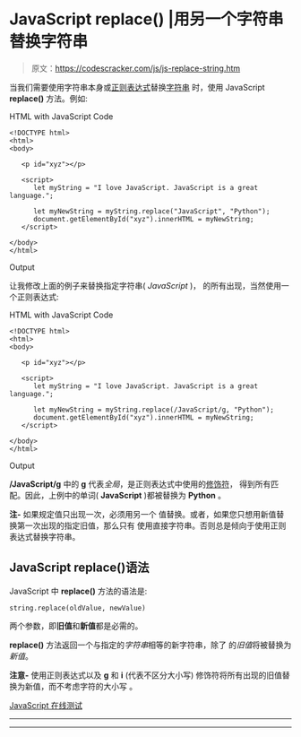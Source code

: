 # JavaScript replace() |用另一个字符串替换字符串

> 原文：<https://codescracker.com/js/js-replace-string.htm>

当我们需要使用字符串本身或[正则表达式](/js/js-regular-expression.htm)替换[字符串](/js/js-strings.htm) 时，使用 JavaScript **replace()** 方法。例如:

HTML with JavaScript Code

```
<!DOCTYPE html>
<html>
<body>

   <p id="xyz"></p>

   <script>
      let myString = "I love JavaScript. JavaScript is a great language.";

      let myNewString = myString.replace("JavaScript", "Python");
      document.getElementById("xyz").innerHTML = myNewString;
   </script>

</body>
</html>
```

Output

让我修改上面的例子来替换指定字符串( *JavaScript* )， 的所有出现，当然使用一个正则表达式:

HTML with JavaScript Code

```
<!DOCTYPE html>
<html>
<body>

   <p id="xyz"></p>

   <script>
      let myString = "I love JavaScript. JavaScript is a great language.";

      let myNewString = myString.replace(/JavaScript/g, "Python");
      document.getElementById("xyz").innerHTML = myNewString;
   </script>

</body>
</html>
```

Output

**/JavaScript/g** 中的 **g** 代表*全局*，是正则表达式中使用的[修饰符](/js/js-regular-expression.htm#a)， 得到所有匹配。因此，上例中的单词( **JavaScript** )都被替换为 **Python** 。

**注-** 如果规定值只出现一次，必须用另一个 值替换。或者，如果您只想用新值替换第一次出现的指定旧值，那么只有 使用直接字符串。否则总是倾向于使用正则表达式替换字符串。

## JavaScript replace()语法

JavaScript 中 **replace()** 方法的语法是:

```
string.replace(oldValue, newValue)
```

两个参数，即**旧值**和**新值**都是必需的。

**replace()** 方法返回一个与指定的*字符串*相等的新字符串，除了 的*旧值*将被替换为*新值*。

**注意-** 使用正则表达式以及 **g** 和 **i** (代表不区分大小写) 修饰符将所有出现的旧值替换为新值，而不考虑字符的大小写 。

[JavaScript 在线测试](/exam/showtest.php?subid=6)

* * *

* * *